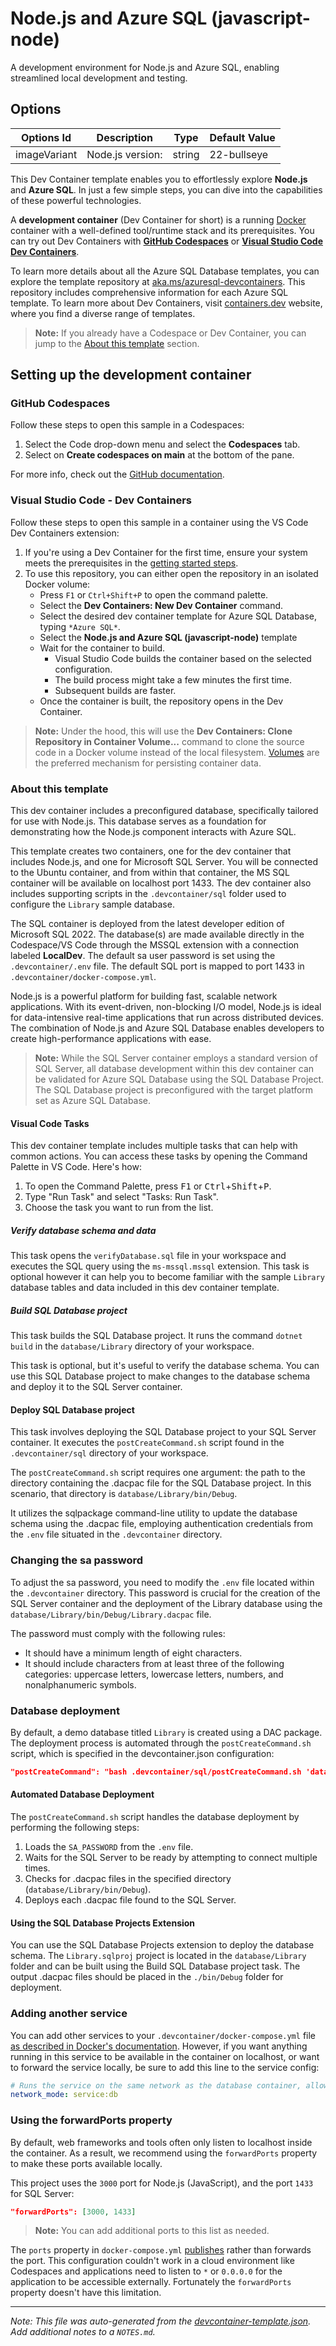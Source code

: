 
# Node.js and Azure SQL (javascript-node)

A development environment for Node.js and Azure SQL, enabling streamlined local development and testing.

## Options

| Options Id | Description | Type | Default Value |
|-----|-----|-----|-----|
| imageVariant | Node.js version: | string | 22-bullseye |


This Dev Container template enables you to effortlessly explore **Node.js** and **Azure SQL**. In just a few simple steps, you can dive into the capabilities of these powerful technologies.

A **development container** (Dev Container for short) is a running [Docker](https://www.docker.com) container with a well-defined tool/runtime stack and its prerequisites. You can try out Dev Containers with **[GitHub Codespaces](https://github.com/features/codespaces)** or **[Visual Studio Code Dev Containers](https://aka.ms/vscode-remote/containers)**.

To learn more details about all the Azure SQL Database templates, you can explore the template repository at [aka.ms/azuresql-devcontainers](https://aka.ms/azuresql-devcontainers). This repository includes comprehensive information for each Azure SQL template. To learn more about Dev Containers, visit [containers.dev](https://containers.dev/) website, where you find a diverse range of templates.

> **Note:** If you already have a Codespace or Dev Container, you can jump to the [About this template](#about-this-template) section.

## Setting up the development container

### GitHub Codespaces

Follow these steps to open this sample in a Codespaces:

1. Select the Code drop-down menu and select the **Codespaces** tab.
2. Select on **Create codespaces on main** at the bottom of the pane.

For more info, check out the [GitHub documentation](https://docs.github.com/en/free-pro-team@latest/github/developing-online-with-codespaces/creating-a-codespace#creating-a-codespace).

### Visual Studio Code - Dev Containers

Follow these steps to open this sample in a container using the VS Code Dev Containers extension:

1. If you're using a Dev Container for the first time, ensure your system meets the prerequisites in the [getting started steps](https://aka.ms/vscode-remote/containers/getting-started).
2. To use this repository, you can either open the repository in an isolated Docker volume:
    - Press `F1` or `Ctrl+Shift+P` to open the command palette.
    - Select the **Dev Containers: New Dev Container** command.
    - Select the desired dev container template for Azure SQL Database, typing `*Azure SQL*`.
    - Select the **Node.js and Azure SQL (javascript-node)** template
    - Wait for the container to build.
        - Visual Studio Code builds the container based on the selected configuration.
        - The build process might take a few minutes the first time.
        - Subsequent builds are faster.
    - Once the container is built, the repository opens in the Dev Container.

> **Note:** 
> Under the hood, this will use the **Dev Containers: Clone Repository in Container Volume...** command to clone the source code in a Docker volume instead of the local filesystem. [Volumes](https://docs.docker.com/storage/volumes/) are the preferred mechanism for persisting container data.

### About this template

This dev container includes a preconfigured database, specifically tailored for use with Node.js. This database serves as a foundation for demonstrating how the Node.js component interacts with Azure SQL.

This template creates two containers, one for the dev container that includes Node.js, and one for Microsoft SQL Server. You will be connected to the Ubuntu container, and from within that container, the MS SQL container will be available on localhost port 1433. The dev container also includes supporting scripts in the `.devcontainer/sql` folder used to configure the `Library` sample database.

The SQL container is deployed from the latest developer edition of Microsoft SQL 2022. The database(s) are made available directly in the Codespace/VS Code through the MSSQL extension with a connection labeled **LocalDev**. The default sa user password is set using the `.devcontainer/.env` file. The default SQL port is mapped to port 1433 in `.devcontainer/docker-compose.yml`.

Node.js is a powerful platform for building fast, scalable network applications. With its event-driven, non-blocking I/O model, Node.js is ideal for data-intensive real-time applications that run across distributed devices. The combination of Node.js and Azure SQL Database enables developers to create high-performance applications with ease.

> **Note:**
> While the SQL Server container employs a standard version of SQL Server, all database development within this dev container can be validated for Azure SQL Database using the SQL Database Project. The SQL Database project is preconfigured with the target platform set as Azure SQL Database.

#### Visual Code Tasks

This dev container template includes multiple tasks that can help with common actions. You can access these tasks by opening the Command Palette in VS Code. Here's how:

1. To open the Command Palette, press <kbd>F1</kbd> or <kbd>Ctrl</kbd>+<kbd>Shift</kbd>+<kbd>P</kbd>.
2. Type "Run Task" and select "Tasks: Run Task".
3. Choose the task you want to run from the list.

##### Verify database schema and data

This task opens the `verifyDatabase.sql` file in your workspace and executes the SQL query using the `ms-mssql.mssql` extension. This task is optional however it can help you to become familiar with the sample `Library` database tables and data included in this dev container template.

##### Build SQL Database project

This task builds the SQL Database project. It runs the command `dotnet build` in the `database/Library` directory of your workspace.

This task is optional, but it's useful to verify the database schema. You can use this SQL Database project to make changes to the database schema and deploy it to the SQL Server container.

#### Deploy SQL Database project

This task involves deploying the SQL Database project to your SQL Server container. It executes the `postCreateCommand.sh` script found in the `.devcontainer/sql` directory of your workspace.

The `postCreateCommand.sh` script requires one argument: the path to the directory containing the .dacpac file for the SQL Database project. In this scenario, that directory is `database/Library/bin/Debug`.

It utilizes the sqlpackage command-line utility to update the database schema using the .dacpac file, employing authentication credentials from the `.env` file situated in the `.devcontainer` directory.

### Changing the sa password

To adjust the sa password, you need to modify the `.env` file located within the `.devcontainer` directory. This password is crucial for the creation of the SQL Server container and the deployment of the Library database using the `database/Library/bin/Debug/Library.dacpac` file.

The password must comply with the following rules:

- It should have a minimum length of eight characters.
- It should include characters from at least three of the following categories: uppercase letters, lowercase letters, numbers, and nonalphanumeric symbols.

### Database deployment

By default, a demo database titled `Library` is created using a DAC package. The deployment process is automated through the `postCreateCommand.sh` script, which is specified in the devcontainer.json configuration:

```json
"postCreateCommand": "bash .devcontainer/sql/postCreateCommand.sh 'database/Library/bin/Debug'"
```

#### Automated Database Deployment

The `postCreateCommand.sh` script handles the database deployment by performing the following steps:

1. Loads the `SA_PASSWORD` from the `.env` file.
1. Waits for the SQL Server to be ready by attempting to connect multiple times.
1. Checks for .dacpac files in the specified directory (`database/Library/bin/Debug`).
1. Deploys each .dacpac file found to the SQL Server.

#### Using the SQL Database Projects Extension

You can use the SQL Database Projects extension to deploy the database schema. The `Library.sqlproj` project is located in the `database/Library` folder and can be built using the Build SQL Database project task. The output .dacpac files should be placed in the `./bin/Debug` folder for deployment.

### Adding another service

You can add other services to your `.devcontainer/docker-compose.yml` file [as described in Docker's documentation](https://docs.docker.com/compose/compose-file/#service-configuration-reference). However, if you want anything running in this service to be available in the container on localhost, or want to forward the service locally, be sure to add this line to the service config:

```yaml
# Runs the service on the same network as the database container, allows "forwardPorts" in devcontainer.json function.
network_mode: service:db
```

### Using the forwardPorts property

By default, web frameworks and tools often only listen to localhost inside the container. As a result, we recommend using the `forwardPorts` property to make these ports available locally.

This project uses the `3000` port for Node.js (JavaScript), and the port `1433` for SQL Server:

```json
"forwardPorts": [3000, 1433]
```
> **Note:** You can add additional ports to this list as needed.

The `ports` property in `docker-compose.yml` [publishes](https://docs.docker.com/config/containers/container-networking/#published-ports) rather than forwards the port. This configuration couldn't work in a cloud environment like Codespaces and applications need to listen to `*` or `0.0.0.0` for the application to be accessible externally. Fortunately the `forwardPorts` property doesn't have this limitation.

---

_Note: This file was auto-generated from the [devcontainer-template.json](https://github.com/microsoft/azuresql-devcontainers/blob/main/src/javascript-node/devcontainer-template.json).  Add additional notes to a `NOTES.md`._
